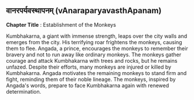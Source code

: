 ## वानरपर्यवस्थापनम् (vAnaraparyavasthApanam)
**Chapter Title** : Establishment of the Monkeys

Kumbhakarna, a giant with immense strength, leaps over the city walls and emerges from the city. His terrifying roar frightens the monkeys, causing them to flee. Angada, a prince, encourages the monkeys to remember their bravery and not to run away like ordinary monkeys. The monkeys gather courage and attack Kumbhakarna with trees and rocks, but he remains unfazed. Despite their efforts, many monkeys are injured or killed by Kumbhakarna. Angada motivates the remaining monkeys to stand firm and fight, reminding them of their noble lineage. The monkeys, inspired by Angada's words, prepare to face Kumbhakarna again with renewed determination.